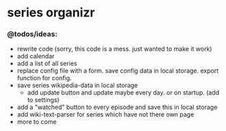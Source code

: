 series organizr
===============
### @todos/ideas:
* rewrite code (sorry, this code is a mess. just wanted to make it work)
* add calendar
* add a list of all series
* replace config file with a form. save config data in local storage. export function for config.
* save series wikipedia-data in local storage
    * add update button and update maybe every day. or on startup. (add to settings)
* add a "watched" button to every episode and save this in local storage
* add wiki-text-parser for series which have not there own page
* more to come